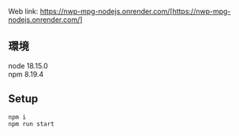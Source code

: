 Web link: https://nwp-mpg-nodejs.onrender.com/[https://nwp-mpg-nodejs.onrender.com/]

## 環境
node 18.15.0 <br>
npm 8.19.4

## Setup
```
npm i
npm run start
```